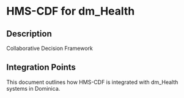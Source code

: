 # HMS-CDF for dm_Health

## Description

Collaborative Decision Framework

## Integration Points

This document outlines how HMS-CDF is integrated with dm_Health systems in Dominica.
